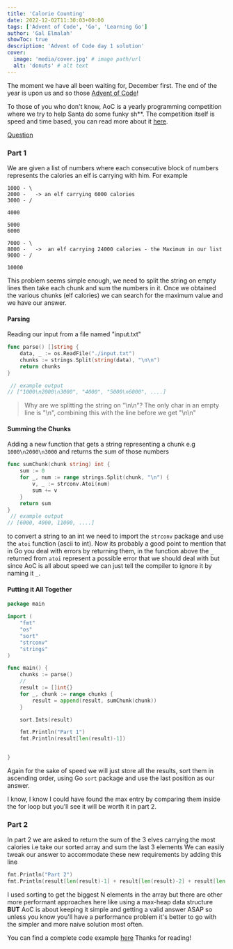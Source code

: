 ```yaml
---
title: 'Calorie Counting'
date: 2022-12-02T11:30:03+00:00
tags: ['Advent of Code', 'Go', 'Learning Go']
author: 'Gal Elmalah'
showToc: true
description: 'Advent of Code day 1 solution'
cover:
  image: 'media/cover.jpg' # image path/url
  alt: 'donuts' # alt text
---
```


The moment we have all been waiting for, December first. The end of the year is upon us and so those [Advent of Code](https://adventofcode.com/)!

To those of you who don't know, AoC is a yearly programming competition where we try to help Santa do some funky sh\*\*.
The competition itself is speed and time based, you can read more about it [here](https://adventofcode.com/2022/about).

[Question](https://adventofcode.com/2022/day/1)

### Part 1

We are given a list of numbers where each consecutive block of numbers represents the calories an elf is carrying with him.
For example

```
1000 - \
2000 -   -> an elf carrying 6000 calories
3000 - /

4000

5000
6000

7000 - \
8000 -   ->  an elf carrying 24000 calories - the Maximum in our list
9000 - /

10000
```

This problem seems simple enough, we need to split the string on empty lines then take each chunk and sum the numbers in it.
Once we obtained the various chunks (elf calories) we can search for the maximum value and we have our answer.

#### Parsing

Reading our input from a file named "input.txt"

```go
func parse() []string {
	data, _ := os.ReadFile("./input.txt")
	chunks := strings.Split(string(data), "\n\n")
	return chunks
}

 // example output
// ["1000\n2000\n3000", "4000", "5000\n6000", ....]
```

> Why are we splitting the string on "\n\n"? The only char in an empty line is "\n", combining this with the line before we get "\n\n"

#### Summing the Chunks

Adding a new function that gets a string representing a chunk e.g `1000\n2000\n3000` and returns the sum of those numbers

```go
func sumChunk(chunk string) int {
	sum := 0
	for _, num := range strings.Split(chunk, "\n") {
		v, _ := strconv.Atoi(num)
		sum += v
	}
	return sum
}
 // example output
// [6000, 4000, 11000, ....]

```

to convert a string to an int we need to import the `strconv` package and use the `atoi` function (ascii to int).
Now its probably a good point to mention that in Go you deal with errors by returning them, in the function above the `_` returned from `atoi` represent a possible error that we should deal with but since AoC is all about speed we can just tell the compiler to ignore it by naming it `_`.

#### Putting it All Together

```go
package main

import (
	"fmt"
	"os"
	"sort"
	"strconv"
	"strings"
)

func main() {
	chunks := parse()
	//
	result := []int{}
	for _, chunk := range chunks {
		result = append(result, sumChunk(chunk))
	}

	sort.Ints(result)

	fmt.Println("Part 1")
	fmt.Println(result[len(result)-1])


}
```

Again for the sake of speed we will just store all the results, sort them in ascending order, using Go `sort` package and use the last position as our answer.

I know, I know I could have found the max entry by comparing them inside the for loop but you'll see it will be worth it in part 2.

### Part 2

In part 2 we are asked to return the sum of the 3 elves carrying the most calories i.e take our sorted array and sum the last 3 elements
We can easily tweak our answer to accommodate these new requirements by adding this line

```go
fmt.Println("Part 2")
fmt.Println(result[len(result)-1] + result[len(result)-2] + result[len(result)-3])
```

I used sorting to get the biggest N elements in the array but there are other more performant approaches here like using a max-heap data structure **BUT** AoC is about keeping it simple and getting a valid answer ASAP so unless you know you'll have a performance problem it's better to go with the simpler and more naive solution most often.

You can find a complete code example [here](https://gist.github.com/galElmalah/3a9b01c98d46ed8f52d8a85c419b2296)
Thanks for reading!
